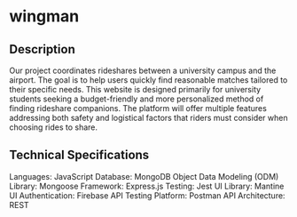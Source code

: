 # wingman

## Description
Our project coordinates rideshares between a university campus and the airport. The goal is to help users quickly find reasonable matches tailored to their specific needs. This website is designed primarily for university students seeking a budget-friendly and more personalized method of finding rideshare companions. The platform will offer multiple features addressing both safety and logistical factors that riders must consider when choosing rides to share. 

## Technical Specifications
Languages: JavaScript 
Database: MongoDB 
Object Data Modeling (ODM) Library: Mongoose 
Framework: Express.js 
Testing: Jest 
UI Library: Mantine UI 
Authentication: Firebase 
API Testing Platform: Postman 
API Architecture: REST 
